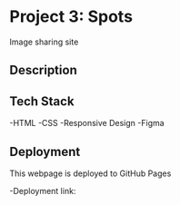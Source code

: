 # Project 3: Spots

Image sharing site

## Description

## Tech Stack

-HTML
-CSS
-Responsive Design
-Figma

## Deployment

This webpage is deployed to GitHub Pages

-Deployment link:
